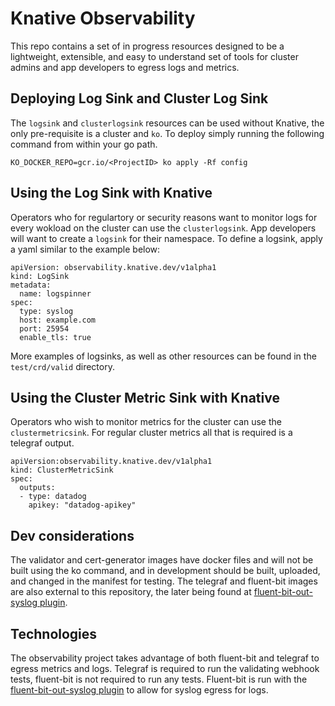 # Knative Observability
This repo contains a set of in progress resources designed
to be a lightweight, extensible, and easy to understand set of
tools for cluster admins and app developers to egress logs and metrics.

## Deploying Log Sink and Cluster Log Sink
The `logsink` and `clusterlogsink` resources can be used without
Knative, the only pre-requisite is a cluster and `ko`. To deploy
simply running the following command from within your go path.

```
KO_DOCKER_REPO=gcr.io/<ProjectID> ko apply -Rf config
```

## Using the Log Sink with Knative
Operators who for regulartory or security reasons want to monitor
logs for every wokload on the cluster can use the `clusterlogsink`.
App developers will want to create a `logsink` for their namespace. To
define a logsink, apply a yaml similar to the example below:

```
apiVersion: observability.knative.dev/v1alpha1
kind: LogSink
metadata:
  name: logspinner
spec:
  type: syslog
  host: example.com
  port: 25954
  enable_tls: true
```

More examples of logsinks, as well as other resources can be found
in the `test/crd/valid` directory.

## Using the Cluster Metric Sink with Knative

Operators who wish to monitor metrics for the cluster can use the
`clustermetricsink`. For regular cluster metrics all that is required
is a telegraf output.

```
apiVersion:observability.knative.dev/v1alpha1
kind: ClusterMetricSink
spec:
  outputs:
  - type: datadog
    apikey: "datadog-apikey"
```

## Dev considerations

The validator and cert-generator images have docker files and will not be
built using the ko command, and in development should be built, uploaded, and
changed in the manifest for testing. The telegraf and fluent-bit images are
also external to this repository, the later being found at
[fluent-bit-out-syslog plugin][out-syslog].

## Technologies

The observability project takes advantage of both fluent-bit and telegraf to
egress metrics and logs. Telegraf is required to run the validating webhook
tests, fluent-bit is not required to run any tests. Fluent-bit is run with the
[fluent-bit-out-syslog plugin][out-syslog] to allow for syslog egress for
logs.

[out-syslog]: https://github.com/pivotal-cf/fluent-bit-out-syslog
